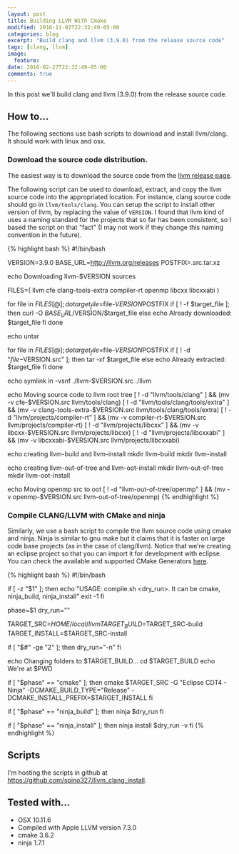 ```yaml
---
layout: post
title: Building LLVM With Cmake
modified: 2016-11-02T22:32:49-05:00
categories: blog
excerpt: "Build clang and llvm (3.9.0) from the release source code"
tags: [clang, llvm]
image:
  feature:
date: 2016-02-27T22:32:49-05:00
comments: true
---
```


In this post we'll build clang and llvm (3.9.0) from the release source code. 

## How to...

The following sections use bash scripts to download and install llvm/clang. It should work with linux and osx.

### Download the source code distribution.

The easiest way is to download the source code from the <a target="null" href="http://llvm.org/releases/download.html#3.9.0">llvm release page</a>.

The following script can be used to download, extract, and copy the llvm source code into the appropriated location. For instance, clang source code should go in `llvm/tools/clang`. You can setup the script to install other version of llvm, by replacing the value of `VERSION`. I found that llvm kind of uses a naming standard for the projects that so far has been consistent, so I based the script on that "fact" (I may not work if they change this naming convention in the future). 


{% highlight bash %}
#!/bin/bash

VERSION=3.9.0
BASE_URL=http://llvm.org/releases
POSTFIX=.src.tar.xz

echo Downloading llvm-$VERSION sources

FILES=(
llvm
cfe
clang-tools-extra
compiler-rt
openmp
libcxx
libcxxabi
)

for file in ${FILES[@]}; do
    target_file=$file-$VERSION$POSTFIX
    if [ ! -f $target_file ]; then
        curl -O $BASE_URL/$VERSION/$target_file
    else
        echo Already downloaded: $target_file
    fi
done

echo untar

for file in ${FILES[@]}; do
    target_file=$file-$VERSION$POSTFIX
    if [ ! -d "$file-$VERSION.src" ]; then
        tar -xf $target_file
    else
        echo Already extracted: $target_file
    fi
done

echo symlink
ln -vsnf ./llvm-$VERSION.src ./llvm 

echo Moving source code to llvm root tree
[ ! -d "llvm/tools/clang" ] && (mv -v cfe-$VERSION.src llvm/tools/clang)
[ ! -d "llvm/tools/clang/tools/extra" ] && (mv -v clang-tools-extra-$VERSION.src llvm/tools/clang/tools/extra)
[ ! -d "llvm/projects/compiler-rt" ] && (mv -v compiler-rt-$VERSION.src llvm/projects/compiler-rt)
[ ! -d "llvm/projects/libcxx" ] && (mv -v libcxx-$VERSION.src llvm/projects/libcxx)
[ ! -d "llvm/projects/libcxxabi" ] && (mv -v libcxxabi-$VERSION.src llvm/projects/libcxxabi)

echo creating llvm-build and llvm-install
mkdir llvm-build
mkdir llvm-install

echo creating llvm-out-of-tree and llvm-oot-install
mkdir llvm-out-of-tree
mkdir llvm-oot-install

echo Moving openmp src to oot
[ ! -d "llvm-out-of-tree/openmp" ] && (mv -v openmp-$VERSION.src llvm-out-of-tree/openmp)
{% endhighlight %}

### Compile CLANG/LLVM with CMake and ninja

Similarly, we use a bash script to compile the llvm source code using cmake and ninja. Ninja is similar to gnu make but it claims that it is faster on large code base projects (as in the case of clang/llvm). Notice that we're creating an eclipse project so that you can import it for development with eclipse. You can check the available and supported CMake Generators <a target="null" href="https://cmake.org/cmake/help/v3.6/manual/cmake-generators.7.html">here</a>.

{% highlight bash %}
#!/bin/bash

if [ -z "$1" ]; then
    echo "USAGE: compile.sh <phase> <dry_run>. It can be cmake, ninja_build, ninja_install"
    exit -1
fi

phase=$1
dry_run=""

TARGET_SRC=${HOME}/local/llvm
TARGET_BUILD=$TARGET_SRC-build
TARGET_INSTALL=$TARGET_SRC-install

if [ "$#" -ge "2" ]; then
    dry_run="-n"
fi

echo Changing folders to $TARGET_BUILD...
cd $TARGET_BUILD
echo We\'re at $PWD

if [ "$phase" == "cmake" ]; then
	cmake $TARGET_SRC -G "Eclipse CDT4 - Ninja" -DCMAKE_BUILD_TYPE="Release" -DCMAKE_INSTALL_PREFIX=$TARGET_INSTALL
fi

if [ "$phase" == "ninja_build" ]; then
	ninja $dry_run
fi

if [ "$phase" == "ninja_install" ]; then
	ninja install $dry_run -v
fi
{% endhighlight %}

## Scripts

I'm hosting the scripts in github at <a target="null" href="https://github.com/spino327/llvm_clang_install">https://github.com/spino327/llvm_clang_install</a>.

## Tested with...

* OSX 10.11.6
* Compiled with Apple LLVM version 7.3.0
* cmake 3.6.2
* ninja 1.7.1
